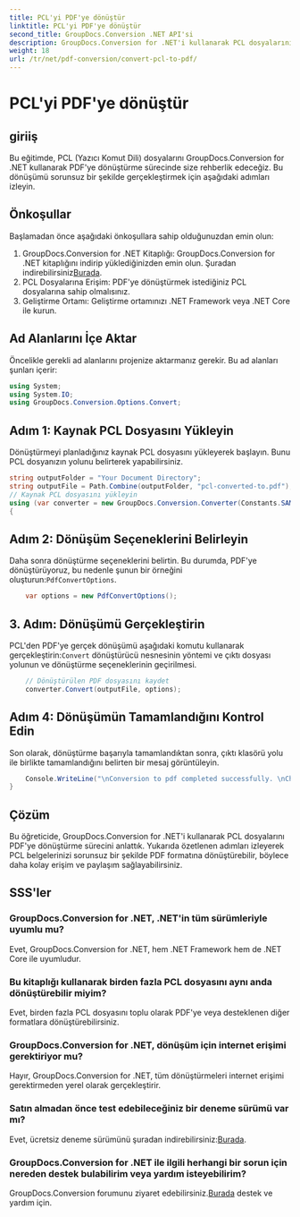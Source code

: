 ```yaml
---
title: PCL'yi PDF'ye dönüştür
linktitle: PCL'yi PDF'ye dönüştür
second_title: GroupDocs.Conversion .NET API'si
description: GroupDocs.Conversion for .NET'i kullanarak PCL dosyalarını zahmetsizce PDF'ye nasıl dönüştüreceğinizi öğrenin. Adım adım kılavuzumuzu takip edin.
weight: 18
url: /tr/net/pdf-conversion/convert-pcl-to-pdf/
---
```


# PCL'yi PDF'ye dönüştür

## giriiş
Bu eğitimde, PCL (Yazıcı Komut Dili) dosyalarını GroupDocs.Conversion for .NET kullanarak PDF'ye dönüştürme sürecinde size rehberlik edeceğiz. Bu dönüşümü sorunsuz bir şekilde gerçekleştirmek için aşağıdaki adımları izleyin.
## Önkoşullar
Başlamadan önce aşağıdaki önkoşullara sahip olduğunuzdan emin olun:
1. GroupDocs.Conversion for .NET Kitaplığı: GroupDocs.Conversion for .NET kitaplığını indirip yüklediğinizden emin olun. Şuradan indirebilirsiniz[Burada](https://releases.groupdocs.com/conversion/net/).
2. PCL Dosyalarına Erişim: PDF'ye dönüştürmek istediğiniz PCL dosyalarına sahip olmalısınız.
3. Geliştirme Ortamı: Geliştirme ortamınızı .NET Framework veya .NET Core ile kurun.

## Ad Alanlarını İçe Aktar
Öncelikle gerekli ad alanlarını projenize aktarmanız gerekir. Bu ad alanları şunları içerir:
```csharp
using System;
using System.IO;
using GroupDocs.Conversion.Options.Convert;
```
## Adım 1: Kaynak PCL Dosyasını Yükleyin
Dönüştürmeyi planladığınız kaynak PCL dosyasını yükleyerek başlayın. Bunu PCL dosyanızın yolunu belirterek yapabilirsiniz.
```csharp
string outputFolder = "Your Document Directory";
string outputFile = Path.Combine(outputFolder, "pcl-converted-to.pdf");
// Kaynak PCL dosyasını yükleyin
using (var converter = new GroupDocs.Conversion.Converter(Constants.SAMPLE_PCL))
{
```
## Adım 2: Dönüşüm Seçeneklerini Belirleyin
 Daha sonra dönüştürme seçeneklerini belirtin. Bu durumda, PDF'ye dönüştürüyoruz, bu nedenle şunun bir örneğini oluşturun:`PdfConvertOptions`.
```csharp
	var options = new PdfConvertOptions();
```
## 3. Adım: Dönüşümü Gerçekleştirin
 PCL'den PDF'ye gerçek dönüşümü aşağıdaki komutu kullanarak gerçekleştirin:`Convert` dönüştürücü nesnesinin yöntemi ve çıktı dosyası yolunun ve dönüştürme seçeneklerinin geçirilmesi.
```csharp
	// Dönüştürülen PDF dosyasını kaydet
	converter.Convert(outputFile, options);
```
## Adım 4: Dönüşümün Tamamlandığını Kontrol Edin
Son olarak, dönüştürme başarıyla tamamlandıktan sonra, çıktı klasörü yolu ile birlikte tamamlandığını belirten bir mesaj görüntüleyin.
```csharp
	Console.WriteLine("\nConversion to pdf completed successfully. \nCheck output in {0}", outputFolder);
}
```

## Çözüm
Bu öğreticide, GroupDocs.Conversion for .NET'i kullanarak PCL dosyalarını PDF'ye dönüştürme sürecini anlattık. Yukarıda özetlenen adımları izleyerek PCL belgelerinizi sorunsuz bir şekilde PDF formatına dönüştürebilir, böylece daha kolay erişim ve paylaşım sağlayabilirsiniz.
## SSS'ler
### GroupDocs.Conversion for .NET, .NET'in tüm sürümleriyle uyumlu mu?
Evet, GroupDocs.Conversion for .NET, hem .NET Framework hem de .NET Core ile uyumludur.
### Bu kitaplığı kullanarak birden fazla PCL dosyasını aynı anda dönüştürebilir miyim?
Evet, birden fazla PCL dosyasını toplu olarak PDF'ye veya desteklenen diğer formatlara dönüştürebilirsiniz.
### GroupDocs.Conversion for .NET, dönüşüm için internet erişimi gerektiriyor mu?
Hayır, GroupDocs.Conversion for .NET, tüm dönüştürmeleri internet erişimi gerektirmeden yerel olarak gerçekleştirir.
### Satın almadan önce test edebileceğiniz bir deneme sürümü var mı?
 Evet, ücretsiz deneme sürümünü şuradan indirebilirsiniz:[Burada](https://releases.groupdocs.com/).
### GroupDocs.Conversion for .NET ile ilgili herhangi bir sorun için nereden destek bulabilirim veya yardım isteyebilirim?
 GroupDocs.Conversion forumunu ziyaret edebilirsiniz.[Burada](https://forum.groupdocs.com/c/conversion/11) destek ve yardım için.